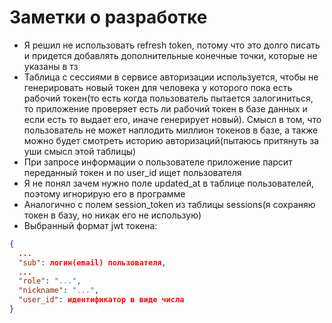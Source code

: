# Заметки о разработке

- Я решил не использовать refresh token, потому что это долго писать и придется добавлять дополнительные конечные точки, которые не указаны в тз
- Таблица с сессиями в сервисе авторизации используется, чтобы не генерировать новый токен для человека у которого пока есть рабочий токен(то есть когда пользователь пытается залогиниться, то приложение проверяет есть ли рабочий токен в базе данных и если есть то выдает его, иначе генерирует новый). Смысл в том, что пользователь не может наплодить миллион токенов в базе, а также можно будет смотреть историю авторизаций(пытаюсь притянуть за уши смысл этой таблицы)
- При запросе информации о пользователе приложение парсит переданный токен и по user_id ищет пользователя 
- Я не понял зачем нужно поле updated_at в таблице пользователей, поэтому игнорирую его в программе
- Аналогично с полем session_token из таблицы sessions(я сохраняю токен в базу, но никак его не использую)
- Выбранный формат jwt токена:
```json
{
  ...
  "sub": логин(email) пользователя,
  ...
  "role": "...",
  "nickname": "...",
  "user_id": идентификатор в виде числа
}
```
